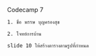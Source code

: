 Codecamp 7

    1. ชื่อ พรรษ บุญครองสุข

    2. โจทย์การบ้าน

    slide 10 ให้สร้างตารางตามรูปที่กำหนด